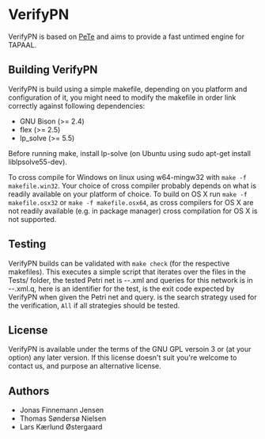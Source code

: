 VerifyPN
========
VerifyPN is based on [PeTe](https://github.com/jopsen/PeTe) and aims to provide
a fast untimed engine for TAPAAL.

Building VerifyPN
-----------------
VerifyPN is build using a simple makefile, depending on you platform and
configuration of it, you might need to modify the makefile in order link
correctly against following dependencies: 

  * GNU Bison (>= 2.4)
  * flex (>= 2.5)
  * lp_solve (>= 5.5)

Before running make, install lp-solve
(on Ubuntu using sudo apt-get install liblpsolve55-dev).

To cross compile for Windows on linux using w64-mingw32 with
`make -f makefile.win32`. Your choice of cross compiler probably depends
on what is readily available on your platform of choice.
To build on OS X run `make -f makefile.osx32` or `make -f makefile.osx64`,
as cross compilers for OS X are not readily available (e.g. in package manager)
cross compilation for OS X is not supported.

Testing
-------
VerifyPN builds can be validated with `make check` (for the respective makefiles).
This executes a simple script that iterates over the files in the Tests/ folder,
the tested Petri net is <test-name>-<exit-code>-<strategy>.xml and queries for
this network is in <test-name>-<exit-code>-<strategy>.xml.q, here <test-name> is
an identifier for the test, <exit-code> is the exit code expected by VerifyPN when
given the Petri net and query. <strategy> is the search strategy used for the
verification, `All` if all strategies should be tested.

License
-------
VerifyPN is available under the terms of the GNU GPL versoin 3 or
(at your option) any later version.
If this license doesn't suit you're welcome to contact us, and purpose an
alternative license.

Authors
-------
  * Jonas Finnemann Jensen
  * Thomas Søndersø Nielsen
  * Lars Kærlund Østergaard
